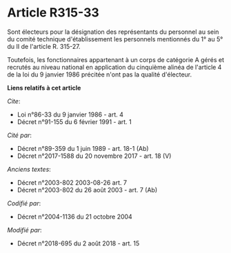 # Article R315-33

Sont électeurs pour la désignation des représentants du personnel au sein du comité technique d'établissement les personnels
mentionnés du 1° au 5° du II de l'article R. 315-27.

Toutefois, les fonctionnaires appartenant à un corps de catégorie A gérés et recrutés au niveau national en application du
cinquième alinéa de l'article 4 de la loi du 9 janvier 1986 précitée n'ont pas la qualité d'électeur.

**Liens relatifs à cet article**

_Cite_:

  - Loi n°86-33 du 9 janvier 1986 - art. 4
  - Décret n°91-155 du 6 février 1991 - art. 1

_Cité par_:

  - Décret n°89-359 du 1 juin 1989 - art. 18-1 (Ab)
  - Décret n°2017-1588 du 20 novembre 2017 - art. 18 (V)

_Anciens textes_:

  - Décret n°2003-802 2003-08-26 art. 7
  - Décret n°2003-802 du 26 août 2003 - art. 7 (Ab)

_Codifié par_:

  - Décret n°2004-1136 du 21 octobre 2004

_Modifié par_:

  - Décret n°2018-695 du 2 août 2018 - art. 15
